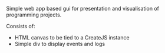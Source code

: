 Simple web app based gui for presentation and visualisation of programming projects.

Consists of:
* HTML canvas to be tied to a CreateJS instance
* Simple div to display events and logs